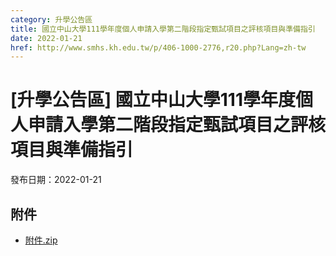```yaml
---
category: 升學公告區
title: 國立中山大學111學年度個人申請入學第二階段指定甄試項目之評核項目與準備指引
date: 2022-01-21
href: http://www.smhs.kh.edu.tw/p/406-1000-2776,r20.php?Lang=zh-tw
---
```


# [升學公告區] 國立中山大學111學年度個人申請入學第二階段指定甄試項目之評核項目與準備指引

發布日期：2022-01-21



## 附件

- [附件.zip](https://www.smhs.kh.edu.tw/app/index.php?Action=downloadfile&file=WVhSMFlXTm9Mell3TDNCMFlWOHlORFV3WHpZM05qVTFNRFJmTkRVNE1UY3VlbWx3&fname=DGGGROTSYWQO41XX50LKSWHGRK30OOLKDGUWTSKK4125MLVWKPROVTPOUSSSPKPO)
